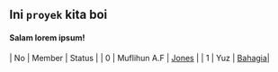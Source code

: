 ## Ini `proyek` kita boi
#### Salam lorem ipsum!

| No            | Member        | Status |
| 0             | Muflihun A.F  | [Jones]()  |
| 1             | Yuz           | [Bahagia]()|
